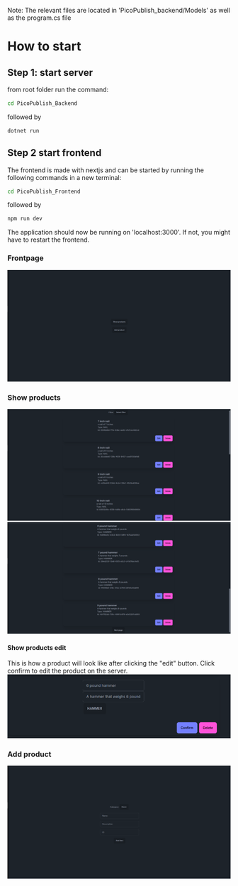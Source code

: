 Note: The relevant files are located in 'PicoPublish_backend/Models' as well as the program.cs file

# How to start

## Step 1: start server

from root folder run the command:

```sh
cd PicoPublish_Backend
```
followed by 

```sh
dotnet run
```

## Step 2 start frontend
The frontend is made with nextjs and can be started by running the following commands in a new terminal:

```sh
cd PicoPublish_Frontend
```

followed by

```sh
npm run dev
```

The application should now be running on 'localhost:3000'. If not, you might have to restart the frontend.

### Frontpage
![image](./frontpage.png)

### Show products
![image](./show_products.png)
![image](./show_products_end.png)

#### Show products edit
This is how a product will look like after clicking the "edit" button. Click confirm to edit the product on the server.
![image](./show_products_edit.png)

### Add product
![image](./add_product.png)
